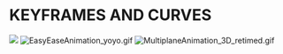 # KEYFRAMES AND CURVES

![](https://ll-show.s3.amazonaws.com/public/uploads/SimpleAnimation_yoyo.gif)
![EasyEaseAnimation_yoyo.gif](https://ll-show.s3.amazonaws.com/public/gened-1042/EasyEaseAnimation_yoyo.gif)
![MultiplaneAnimation_3D_retimed.gif](https://ll-show.s3.amazonaws.com/public/gened-1042/MultiplaneAnimation_3D_retimed.gif)
